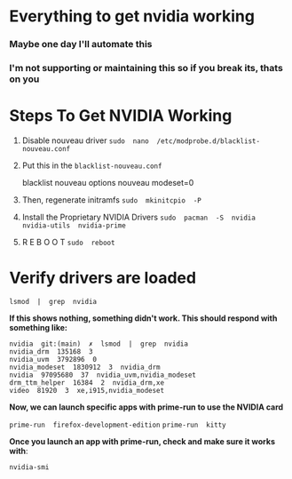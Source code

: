
# Everything to get nvidia working
 ### Maybe one day I'll automate this
### I'm not supporting or maintaining this so if you break its, thats on you

  

# Steps To Get NVIDIA Working
1. Disable nouveau driver
`sudo  nano  /etc/modprobe.d/blacklist-nouveau.conf`

  

2. Put this in the `blacklist-nouveau.conf`

    blacklist  nouveau
    options  nouveau  modeset=0

  

3. Then, regenerate initramfs
`sudo  mkinitcpio  -P`



4. Install the Proprietary NVIDIA Drivers
`sudo  pacman  -S  nvidia  nvidia-utils  nvidia-prime`

  
  

5. R E B O O T
`sudo  reboot`

  
  

# Verify drivers are loaded

`lsmod  |  grep  nvidia`

  

**If this shows nothing, something didn't work. This should respond with something like:**

    nvidia  git:(main)  ✗  lsmod  |  grep  nvidia
    nvidia_drm  135168  3
    nvidia_uvm  3792896  0
    nvidia_modeset  1830912  3  nvidia_drm
    nvidia  97095680  37  nvidia_uvm,nvidia_modeset
    drm_ttm_helper  16384  2  nvidia_drm,xe
    video  81920  3  xe,i915,nvidia_modeset

  
  

**Now, we can launch specific apps with prime-run to use the NVIDIA card**

`prime-run  firefox-development-edition`
`prime-run  kitty`

  

**Once you launch an app with prime-run, check and make sure it works with**:

`nvidia-smi`

